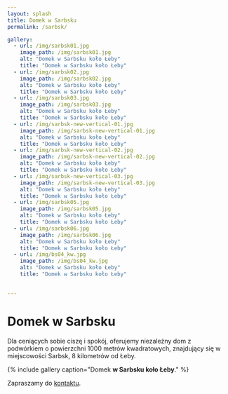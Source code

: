 ```yaml
---
layout: splash
title: Domek w Sarbsku
permalink: /sarbsk/

gallery:
  - url: /img/sarbsk01.jpg
    image_path: /img/sarbsk01.jpg
    alt: "Domek w Sarbsku koło Łeby"
    title: "Domek w Sarbsku koło Łeby"
  - url: /img/sarbsk02.jpg
    image_path: /img/sarbsk02.jpg
    alt: "Domek w Sarbsku koło Łeby"
    title: "Domek w Sarbsku koło Łeby"
  - url: /img/sarbsk03.jpg
    image_path: /img/sarbsk03.jpg
    alt: "Domek w Sarbsku koło Łeby"
    title: "Domek w Sarbsku koło Łeby"
  - url: /img/sarbsk-new-vertical-01.jpg
    image_path: /img/sarbsk-new-vertical-01.jpg
    alt: "Domek w Sarbsku koło Łeby"
    title: "Domek w Sarbsku koło Łeby"
  - url: /img/sarbsk-new-vertical-02.jpg
    image_path: /img/sarbsk-new-vertical-02.jpg
    alt: "Domek w Sarbsku koło Łeby"
    title: "Domek w Sarbsku koło Łeby"
  - url: /img/sarbsk-new-vertical-03.jpg
    image_path: /img/sarbsk-new-vertical-03.jpg
    alt: "Domek w Sarbsku koło Łeby"
    title: "Domek w Sarbsku koło Łeby"
  - url: /img/sarbsk05.jpg
    image_path: /img/sarbsk05.jpg
    alt: "Domek w Sarbsku koło Łeby"
    title: "Domek w Sarbsku koło Łeby"
  - url: /img/sarbsk06.jpg
    image_path: /img/sarbsk06.jpg
    alt: "Domek w Sarbsku koło Łeby"
    title: "Domek w Sarbsku koło Łeby"
  - url: /img/bs04_kw.jpg
    image_path: /img/bs04_kw.jpg
    alt: "Domek w Sarbsku koło Łeby"
    title: "Domek w Sarbsku koło Łeby"

    
---
```

<h1>Domek w Sarbsku</h1>
Dla ceniących sobie ciszę i spokój, oferujemy niezależny dom z podwórkiem o powierzchni 1000 metrów kwadratowych, znajdujący się w miejscowości Sarbsk, 8 kilometrów od Łeby.

{% include gallery caption="Domek **w Sarbsku koło Łeby**." %}

Zapraszamy do [kontaktu](/about/).
